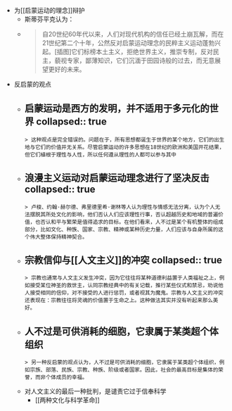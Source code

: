 - 为[[启蒙运动的理念]]辩护
	- 斯蒂芬平克认为：
	-
	  > 自20世纪60年代以来，人们对现代机构的信任已经土崩瓦解，而在21世纪第二个十年，公然反对启蒙运动理念的民粹主义运动蓬勃兴起。[插图]它们标榜本土主义，拒绝世界主义，推崇专制，反对民主，藐视专家，鄙薄知识，它们沉湎于田园诗般的过去，而无意展望更好的未来。
- 反启蒙的观点
	- 启蒙运动是西方的发明，并不适用于多元化的世界
	  collapsed:: true
		-
		  > 这种观点是完全错误的。问题在于，所有思想都诞生于世界的某个地方，它们的出生地与它们的价值并无关系。尽管启蒙运动的许多思想在18世纪的欧洲和美国开花结果，但它们植根于理性与人性，所以任何遵从理性的人都可以参与其中
	- 浪漫主义运动对启蒙运动理念进行了坚决反击
	  collapsed:: true
		-
		  > 卢梭、约翰·赫尔德、弗里德里希·谢林等人认为理性与情感无法分离，认为个人无法摆脱其所处文化的影响，他们否认人们应该理性行事，否认超越历史和地域的普遍价值，也否认和平与繁荣是值得追求的目标。在他们看来，人不过是某个有机整体的组成部分，比如文化、种族、国家、宗教、精神或某种历史力量，人们应该与自身所属的这个伟大整体保持精神契合。
	- 宗教信仰与[[人文主义]]的冲突
	  collapsed:: true
		-
		  > 宗教也通常与人文主义发生冲突，因为它往往将某种道德利益置于人类福祉之上，例如接受某位神圣的救世主，认同宗教经典中的有关记载，推行某些仪式和禁忌，劝说他人接受相同的信仰，对不接受的人进行惩罚，或者视其为魔鬼。宗教与人文主义的冲突还表现在：宗教往往将灵魂的价值置于生命之上。这种做法其实并没有听起来那么美好。
	- 人不过是可供消耗的细胞，它隶属于某类超个体组织
		-
		  > 另一种反启蒙的观点认为，人不过是可供消耗的细胞，它隶属于某类超个体组织，例如宗族、部落、民族、宗教、种族、阶级或者国家。因此，社会的最高目标是集体的荣誉，而非个体成员的幸福。
	- 对人文主义的最后一种批判，是谴责它过于信奉科学
		- [[两种文化与科学革命]]